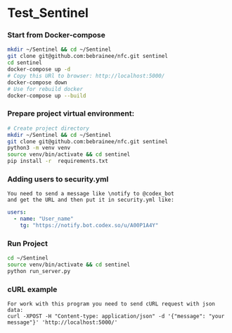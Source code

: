 # Test_Sentinel

### Start from Docker-compose
```bash
mkdir ~/Sentinel && cd ~/Sentinel
git clone git@github.com:bebrainee/nfc.git sentinel
cd sentinel
docker-compose up -d
# Copy this URl to browser: http://localhost:5000/
docker-compose down
# Use for rebuild docker
docker-compose up --build
```

### Prepare project virtual environment:
```bash
# Create project directory
mkdir ~/Sentinel && cd ~/Sentinel
git clone git@github.com:bebrainee/nfc.git sentinel
python3 -m venv venv
source venv/bin/activate && cd sentinel
pip install -r  requirements.txt
```

### Adding users to security.yml
```text
You need to send a message like \notify to @codex_bot
and get the URL and then put it in security.yml like:
```
```yaml
users:
  - name: "User_name"
    tg: "https://notify.bot.codex.so/u/A00P1A4Y"
```

### Run Project
```bash
cd ~/Sentinel
source venv/bin/activate && cd sentinel
python run_server.py
```

### cURL example
```text
For work with this program you need to send cURL request with json data:
curl -XPOST -H "Content-type: application/json" -d '{"message": "your message"}' 'http://localhost:5000/'
```